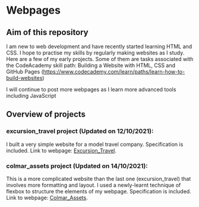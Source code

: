 # Webpages

## Aim of this repository

I am new to web development and have recently started learning HTML and CSS. I hope to practise my skills by regularly making websites as I study. Here are a few of my early projects. Some of them are tasks associated with the CodeAcademy skill path: Building a Website with HTML, CSS and GitHub Pages (https://www.codecademy.com/learn/paths/learn-how-to-build-websites)

I will continue to post more webpages as I learn more advanced tools including JavaScript

## Overview of projects

### excursion_travel project (Updated on 12/10/2021):
I built a very simple website for a model travel company. Specification is included.
Link to webpage: [Excursion_Travel](https://chinghongfung.github.io/Webpages/excursion_travel/index.html).


### colmar_assets project (Updated on 14/10/2021):
This is a more complicated website than the last one (excursion_travel) that involves more formatting and layout. I used a newly-learnt technique of flexbox to structure the elements of my webpage. Specification is included.
Link to webpage: [Colmar_Assets](https://chinghongfung.github.io/Webpages/colmar_assets/index.html).
